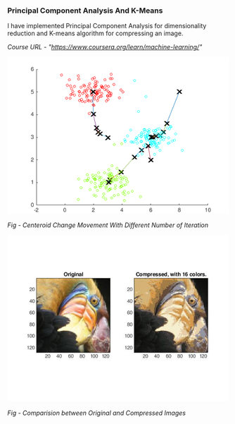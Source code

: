 ### Principal Component Analysis And K-Means

I have implemented Principal Component Analysis for dimensionality reduction and K-means algorithm for compressing an image. 

*Course URL - "https://www.coursera.org/learn/machine-learning/"*

![alt_text](https://github.com/TDeepanshPandey/Machine_Learning_Matlab/blob/master/Principal%20Component%20Analysis%20and%20K-means/screenshot_updated.png)

*Fig - Centeroid Change Movement With Different Number of Iteration*

![alt_text](https://github.com/TDeepanshPandey/Machine_Learning_Matlab/blob/master/Principal%20Component%20Analysis%20and%20K-means/Comparision.jpg)

*Fig - Comparision between Original and Compressed Images*
